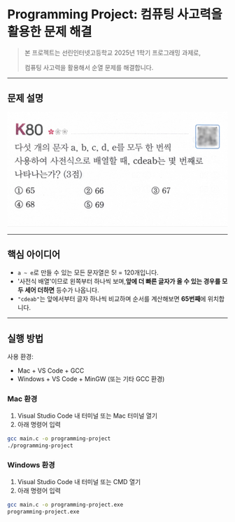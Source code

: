 # Programming Project: 컴퓨팅 사고력을 활용한 문제 해결

> 본 프로젝트는 선린인터넷고등학교 2025년 1학기 프로그래밍 과제로,
> 
> 
> 컴퓨팅 사고력을 활용해서 순열 문제를 해결합니다.
> 

---

## 문제 설명

![문제 이미지](https://github.com/jungwj0706/Programming-1st-semester-project/blob/main/programming-project-question.png)

---

## 핵심 아이디어

- `a ~ e`로 만들 수 있는 모든 문자열은 5! = 120개입니다.
- '사전식 배열'이므로 왼쪽부터 하나씩 보며,**앞에 더 빠른 글자가 올 수 있는 경우를 모두 세어 더하면** 등수가 나옵니다.
- `"cdeab"`는 앞에서부터 글자 하나씩 비교하며 순서를 계산해보면 **65번째**에 위치합니다.

---

## 실행 방법

사용 환경:

- Mac + VS Code + GCC
- Windows + VS Code + MinGW (또는 기타 GCC 환경)

### Mac 환경

1. Visual Studio Code 내 터미널 또는 Mac 터미널 열기
2. 아래 명령어 입력

```bash
gcc main.c -o programming-project
./programming-project

```

### Windows 환경

1. Visual Studio Code 내 터미널 또는 CMD 열기
2. 아래 명령어 입력

```bash
gcc main.c -o programming-project.exe
programming-project.exe

```
